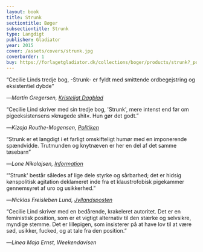 ```yaml
---
layout: book
title: Strunk
sectiontitle: Bøger
subsectiontitle: Strunk
type: Langdigt
publisher: Gladiator
year: 2015
cover: /assets/covers/strunk.jpg
coverborder: 1
buy: https://forlagetgladiator.dk/collections/boger/products/strunk?_pos=2&_fid=5fc6cf147&_ss=c
---
```


“Cecilie Linds tredje bog, -Strunk- er fyldt med smittende ordbegejstring og eksistentiel dybde”

<p class="review-attribution">—<i>Martin Gregersen, <a href="https://www.kristeligt-dagblad.dk/kultur/labyrintiske-og-eksistentielle-sproglege" target="_blank" rel="noopener noreferrer">Kristeligt Dagblad</a></i></p>

“Cecilie Lind skriver med sin tredje bog, 'Strunk', mere intenst end før om pigeeksistensens »knugede shit«. Hun gør det godt.”

<p class="review-attribution">—<i>Kizaja Routhe-Mogensen, <a href="https://politiken.dk/kultur/boger/boganmeldelser/skonlitteratur_boger/art5591702/Sarte-aparte-digte-graver-i-pigeeksistensens-»knugede-shit«" target="_blank" rel="noopener noreferrer">Politiken</a></i></p>

“Strunk er et langdigt i et farligt omskifteligt humør med en imponerende spændvidde. Trutmunden og knytnæven er her en del af det samme tøsebarn”

<p class="review-attribution">—<i>Lone Nikolajsen, <a href="https://www.information.dk/kultur/anmeldelse/2015/09/soed-toes-gustent-ghost" target="_blank" rel="noopener noreferrer">Information</a></i></p>

“'Strunk' består således af lige dele styrke og sårbarhed; det er hidsig kønspolitisk agitation deklameret inde fra et klaustrofobisk pigekammer gennemsyret af uro og usikkerhed.”

<p class="review-attribution">—<i>Nicklas Freisleben Lund, <a href="https://jyllands-posten.dk/kultur/anmeldelser/litteratur/ECE8168527/stramt-eksekveret-flitterstads1/" target="_blank" rel="noopener noreferrer">Jyllandsposten</a></i></p>

“Cecilie Lind skriver med en bedårende, krakeleret autoritet. Det er en feministisk position, som er et vigtigt alternativ til den stærke og selvsikre, myndige stemme. Det er lillepigen, som insisterer på at have lov til at være sød, usikker, fucked, og at tale fra den position.”

<p class="review-attribution">—<i>Linea Maja Ernst, Weekendavisen</i></p>